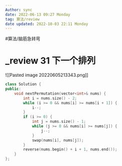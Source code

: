 ```yaml
---
Author: sync
date: 2022-06-13 09:27 Monday
tag: 算法/review
date updated: 2022-10-03 22:11 Monday
---
```


#算法/脑筋急转弯

# _review 31 下一个排列

![[Pasted image 20220605213343.png]]
```cpp
class Solution {
public:
    void nextPermutation(vector<int>& nums) {
        int i = nums.size() - 2;
        while (i >= 0 && nums[i] >= nums[i + 1]) {
            i--;
        }
        if (i >= 0) {
            int j = nums.size() - 1;
            while (j >= 0 && nums[i] >= nums[j]) {
                j--;
            }
            swap(nums[i], nums[j]);
        }
        reverse(nums.begin() + i + 1, nums.end());
    }
};

```
